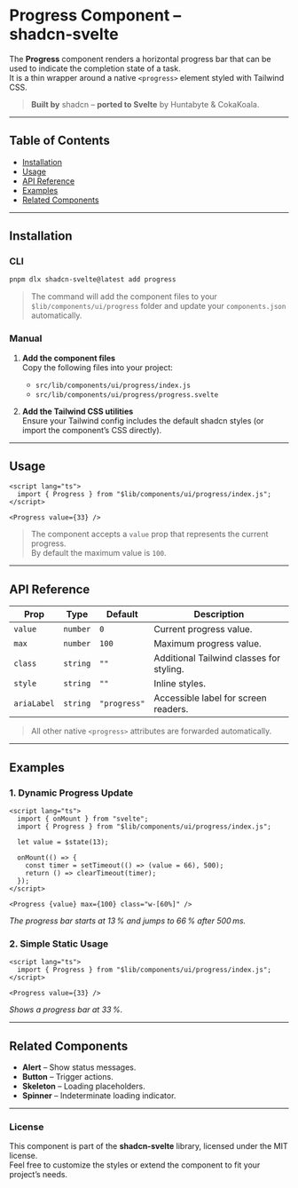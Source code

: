 # Progress Component – shadcn‑svelte

The **Progress** component renders a horizontal progress bar that can be used to indicate the completion state of a task.  
It is a thin wrapper around a native `<progress>` element styled with Tailwind CSS.

> **Built by** shadcn – **ported to Svelte** by Huntabyte & CokaKoala.

---

## Table of Contents

- [Installation](#installation)
- [Usage](#usage)
- [API Reference](#api-reference)
- [Examples](#examples)
- [Related Components](#related-components)

---

## Installation

### CLI

```bash
pnpm dlx shadcn-svelte@latest add progress
```

> The command will add the component files to your `$lib/components/ui/progress` folder and update your `components.json` automatically.

### Manual

1. **Add the component files**  
   Copy the following files into your project:

   - `src/lib/components/ui/progress/index.js`
   - `src/lib/components/ui/progress/progress.svelte`

2. **Add the Tailwind CSS utilities**  
   Ensure your Tailwind config includes the default shadcn styles (or import the component’s CSS directly).

---

## Usage

```svelte
<script lang="ts">
  import { Progress } from "$lib/components/ui/progress/index.js";
</script>

<Progress value={33} />
```

> The component accepts a `value` prop that represents the current progress.  
> By default the maximum value is `100`.

---

## API Reference

| Prop   | Type   | Default | Description |
|--------|--------|---------|-------------|
| `value` | `number` | `0` | Current progress value. |
| `max`   | `number` | `100` | Maximum progress value. |
| `class` | `string` | `""` | Additional Tailwind classes for styling. |
| `style` | `string` | `""` | Inline styles. |
| `ariaLabel` | `string` | `"progress"` | Accessible label for screen readers. |

> All other native `<progress>` attributes are forwarded automatically.

---

## Examples

### 1. Dynamic Progress Update

```svelte
<script lang="ts">
  import { onMount } from "svelte";
  import { Progress } from "$lib/components/ui/progress/index.js";

  let value = $state(13);

  onMount(() => {
    const timer = setTimeout(() => (value = 66), 500);
    return () => clearTimeout(timer);
  });
</script>

<Progress {value} max={100} class="w-[60%]" />
```

*The progress bar starts at 13 % and jumps to 66 % after 500 ms.*

### 2. Simple Static Usage

```svelte
<script lang="ts">
  import { Progress } from "$lib/components/ui/progress/index.js";
</script>

<Progress value={33} />
```

*Shows a progress bar at 33 %.*

---

## Related Components

- **Alert** – Show status messages.
- **Button** – Trigger actions.
- **Skeleton** – Loading placeholders.
- **Spinner** – Indeterminate loading indicator.

---

### License

This component is part of the **shadcn‑svelte** library, licensed under the MIT license.  
Feel free to customize the styles or extend the component to fit your project’s needs.